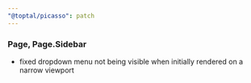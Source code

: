 ```yaml
---
"@toptal/picasso": patch
---
```


### Page, Page.Sidebar

- fixed dropdown menu not being visible when initially rendered on a narrow viewport
